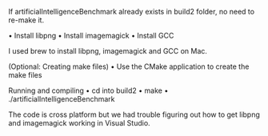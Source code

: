 If artificialIntelligenceBenchmark already exists in build2 folder, no need to re-make it.


• Install libpng
• Install imagemagick
• Install GCC

I used brew to install libpng, imagemagick and GCC on Mac.


(Optional: Creating make files)
• Use the CMake application to create the make files

Running and compiling
• cd into build2
• make
• ./artificialIntelligenceBenchmark


The code is cross platform but we had trouble figuring out how to get libpng and imagemagick working in Visual Studio.